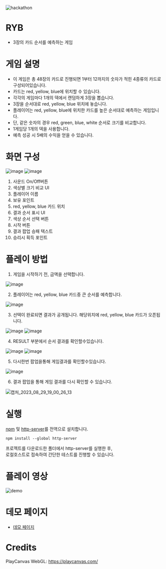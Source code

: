 ![hackathon](https://user-images.githubusercontent.com/109493423/196602490-c73a44f0-16f8-4321-9538-244b3e6fc09d.png)

# RYB

- 3장의 카드 순서를 예측하는 게임
  
# 게임 설명

- 이 게임은 총 48장의 카드로 진행되면 1부터 12까지의 숫자가 적힌 4종류의 카드로 구성되어있습니다.
- 카드는 red, yellow, blue에 위치할 수 있습니다.
- 각각의 게임마다 1개의 덱에서 랜덤하게 3장을 뽑습니다.
- 3장을 순서대로 red, yellow, blue 위치에 놓습니다.
- 플레이어는 red, yellow, blue에 위치한 카드를 높은 순서대로 예측하는 게임입니다.
- 단, 같은 숫자의 경우 red, green, blue, white 순서로 크기를 비교합니다.
- 1게임당 1개의 덱을 사용합니다.
- 예측 성공 시 5배의 수익을 얻을 수 있습니다.

# 화면 구성

![image](https://github.com/mossland/Hackathon/assets/13128375/8edcacb8-2f68-42e7-ab01-64d6ec0be15e)
![image](https://github.com/mossland/Hackathon/assets/13128375/28acc948-306a-4de6-bbf1-c629f0b2562c)

1. 사운드 On/Off버튼
2. 색상별 크기 비교 UI
3. 플레이어 이름
4. 보유 포인트
5. red, yellow, blue 카드 위치
6. 결과 순서 표시 UI
7. 색상 순서 선택 버튼
8. 시작 버튼
9. 결과 팝업 승패 텍스트
10. 승리시 획득 포인트

# 플레이 방법
1. 게임을 시작하기 전, 금액을 선택합니다.

![image](https://github.com/mossland/Hackathon/assets/13128375/21dee2eb-2a30-4be6-b0e0-24537e3ac2b9)

2. 플레이어는 red, yellow, blue 카드중 큰 순서를 예측합니다.

![image](https://github.com/mossland/Hackathon/assets/13128375/467de630-b90c-4492-8391-69cbeae41989)

3. 선택이 완료되면 결과가 공개됩니다. 해당위치에 red, yellow, blue 카드가 오픈됩니다.

![image](https://github.com/mossland/Hackathon/assets/13128375/e5872281-dbf6-4c9f-ab25-8a5287aafced)
![image](https://github.com/mossland/Hackathon/assets/13128375/fd097239-6ec0-4bd4-bae9-6a96bb49e237)

4. RESULT 부분에서 순서 결과를 확인할수있습니다.

![image](https://github.com/mossland/Hackathon/assets/13128375/9c11b720-7b41-4dc6-9a8b-e5bd137db9a5)
![image](https://github.com/mossland/Hackathon/assets/13128375/03acfddb-c561-475c-9367-45d22ca7174e)

5. 다시한번 팝업을통해 게임결과를 확인할수있습니다.

![image](https://github.com/mossland/Hackathon/assets/13128375/bd2785af-731f-4aac-9123-5ca92c637771)

6. 결과 팝업을 통해 게임 결과를 다시 확인할 수 있습니다.

![캡처_2023_08_29_19_00_26_13](https://github.com/mossland/Hackathon/assets/13128375/b62ad6cd-9dba-4361-9aff-d3b36a7eba07)

# 실행

[npm](https://www.npmjs.com) 및 [http-server](https://www.npmjs.com/package/http-server)를 전역으로 설치합니다.
```
npm install --global http-server
```

프로젝트를 다운로드한 폴더에서 http-server를 실행한 후,   
로컬호스트로 접속하여 간단한 테스트를 진행할 수 있습니다.

# 플레이 영상
![demo](https://github.com/mossland/Hackathon/assets/13128375/9b2111d7-75a0-4977-8b3a-0e3e7f413d7a)

# 데모 페이지
- [데모 페이지](http://asset.moss.land/RYB/index.html)

# Credits
PlayCanvas WebGL: https://playcanvas.com/
